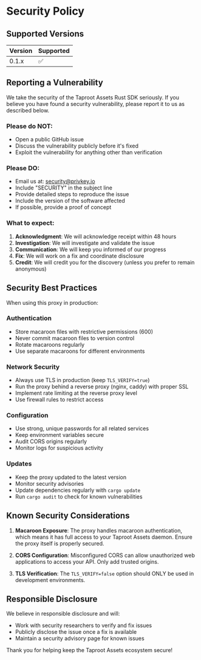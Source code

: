 # Security Policy

## Supported Versions

| Version | Supported          |
| ------- | ------------------ |
| 0.1.x   | :white_check_mark: |

## Reporting a Vulnerability

We take the security of the Taproot Assets Rust SDK seriously. If you believe you have found a security vulnerability, please report it to us as described below.

### Please do NOT:
- Open a public GitHub issue
- Discuss the vulnerability publicly before it's fixed
- Exploit the vulnerability for anything other than verification

### Please DO:
- Email us at: security@privkey.io
- Include "SECURITY" in the subject line
- Provide detailed steps to reproduce the issue
- Include the version of the software affected
- If possible, provide a proof of concept

### What to expect:
1. **Acknowledgment**: We will acknowledge receipt within 48 hours
2. **Investigation**: We will investigate and validate the issue
3. **Communication**: We will keep you informed of our progress
4. **Fix**: We will work on a fix and coordinate disclosure
5. **Credit**: We will credit you for the discovery (unless you prefer to remain anonymous)

## Security Best Practices

When using this proxy in production:

### Authentication
- Store macaroon files with restrictive permissions (600)
- Never commit macaroon files to version control
- Rotate macaroons regularly
- Use separate macaroons for different environments

### Network Security
- Always use TLS in production (keep `TLS_VERIFY=true`)
- Run the proxy behind a reverse proxy (nginx, caddy) with proper SSL
- Implement rate limiting at the reverse proxy level
- Use firewall rules to restrict access

### Configuration
- Use strong, unique passwords for all related services
- Keep environment variables secure
- Audit CORS origins regularly
- Monitor logs for suspicious activity

### Updates
- Keep the proxy updated to the latest version
- Monitor security advisories
- Update dependencies regularly with `cargo update`
- Run `cargo audit` to check for known vulnerabilities

## Known Security Considerations

1. **Macaroon Exposure**: The proxy handles macaroon authentication, which means it has full access to your Taproot Assets daemon. Ensure the proxy itself is properly secured.

2. **CORS Configuration**: Misconfigured CORS can allow unauthorized web applications to access your API. Only add trusted origins.

3. **TLS Verification**: The `TLS_VERIFY=false` option should ONLY be used in development environments.

## Responsible Disclosure

We believe in responsible disclosure and will:
- Work with security researchers to verify and fix issues
- Publicly disclose the issue once a fix is available
- Maintain a security advisory page for known issues

Thank you for helping keep the Taproot Assets ecosystem secure!
